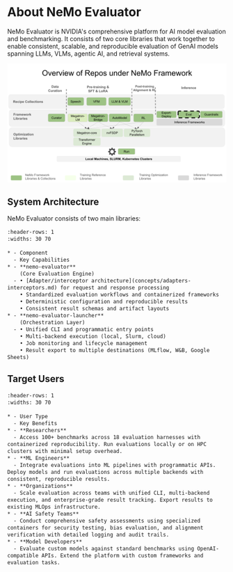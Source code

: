 # About NeMo Evaluator

NeMo Evaluator is NVIDIA's comprehensive platform for AI model evaluation and benchmarking. It consists of two core libraries that work together to enable consistent, scalable, and reproducible evaluation of GenAI models spanning LLMs, VLMs, agentic AI, and retrieval systems.

![image](../../NeMo_Repo_Overview_Eval.png)

## System Architecture

NeMo Evaluator consists of two main libraries:

```{list-table} NeMo Evaluator Components
:header-rows: 1
:widths: 30 70

* - Component
  - Key Capabilities
* - **nemo-evaluator**  
    (Core Evaluation Engine)
  - • [Adapter/interceptor architecture](concepts/adapters-interceptors.md) for request and response processing  
    • Standardized evaluation workflows and containerized frameworks  
    • Deterministic configuration and reproducible results  
    • Consistent result schemas and artifact layouts
* - **nemo-evaluator-launcher**  
    (Orchestration Layer)
  - • Unified CLI and programmatic entry points  
    • Multi-backend execution (local, Slurm, cloud)  
    • Job monitoring and lifecycle management  
    • Result export to multiple destinations (MLflow, W&B, Google Sheets)
```

## Target Users

```{list-table} Target User Personas
:header-rows: 1
:widths: 30 70

* - User Type
  - Key Benefits
* - **Researchers**
  - Access 100+ benchmarks across 18 evaluation harnesses with containerized reproducibility. Run evaluations locally or on HPC clusters with minimal setup overhead.
* - **ML Engineers**
  - Integrate evaluations into ML pipelines with programmatic APIs. Deploy models and run evaluations across multiple backends with consistent, reproducible results.
* - **Organizations**
  - Scale evaluation across teams with unified CLI, multi-backend execution, and enterprise-grade result tracking. Export results to existing MLOps infrastructure.
* - **AI Safety Teams**
  - Conduct comprehensive safety assessments using specialized containers for security testing, bias evaluation, and alignment verification with detailed logging and audit trails.
* - **Model Developers**
  - Evaluate custom models against standard benchmarks using OpenAI-compatible APIs. Extend the platform with custom frameworks and evaluation tasks.
```
